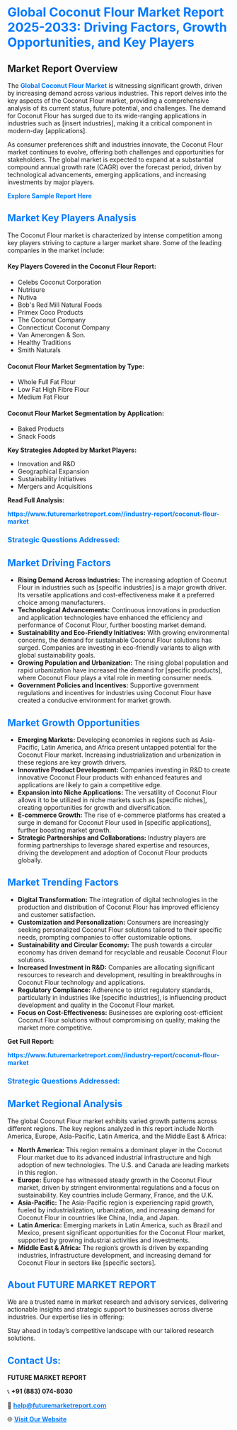 <h1 style="color: #007BFF;">Global Coconut Flour Market Report 2025-2033: Driving Factors, Growth Opportunities, and Key Players</h1>

<section id="overview">
<h2>Market Report Overview</h2>
<p>The <a href="https://www.futuremarketreport.com//industry-report/coconut-flour-market" style="color: #007BFF; text-decoration: none;"><strong>Global Coconut Flour Market</strong></a> is witnessing significant growth, driven by increasing demand across various industries. This report delves into the key aspects of the Coconut Flour market, providing a comprehensive analysis of its current status, future potential, and challenges. The demand for Coconut Flour has surged due to its wide-ranging applications in industries such as [insert industries], making it a critical component in modern-day [applications].</p>
<p>As consumer preferences shift and industries innovate, the Coconut Flour market continues to evolve, offering both challenges and opportunities for stakeholders. The global market is expected to expand at a substantial compound annual growth rate (CAGR) over the forecast period, driven by technological advancements, emerging applications, and increasing investments by major players.</p>
</section>

<section id="overview">
<p><a href="https://www.futuremarketreport.com//request-sample/reportId=54294" style="color: #007BFF; text-decoration: none;"><strong>Explore Sample Report Here</strong></a></p>
</section>

<section id="key-players">
<h2 style="color: #007BFF;">Market Key Players Analysis</h2>
<p>The Coconut Flour market is characterized by intense competition among key players striving to capture a larger market share. Some of the leading companies in the market include:</p>
<h4>Key Players Covered in the Coconut Flour Report:</h4>
<ul><li>Celebs Coconut Corporation</li><li>Nutrisure</li><li>Nutiva</li><li>Bob&#039;s Red Mill Natural Foods</li><li>Primex Coco Products</li><li>The Coconut Company</li><li>Connecticut Coconut Company</li><li>Van Amerongen &amp; Son.</li><li>Healthy Traditions</li><li>Smith Naturals</li></ul>
<h4>Coconut Flour Market Segmentation by Type:</h4>
<ul><li>Whole Full Fat Flour</li><li>Low Fat High Fibre Flour</li><li>Medium Fat Flour</li></ul>

<h4>Coconut Flour Market Segmentation by Application:</h4>
<ul><li>Baked Products</li><li>Snack Foods</li></ul>
<p><strong>Key Strategies Adopted by Market Players:</strong></p>
<ul>
<li>Innovation and R&D</li>
<li>Geographical Expansion</li>
<li>Sustainability Initiatives</li>
<li>Mergers and Acquisitions</li>
</ul>
</section>

<section>
<p><strong>Read Full Analysis: </strong></p><a href="https://www.futuremarketreport.com//industry-report/coconut-flour-market" style="color: #007BFF; text-decoration: none;"><strong>https://www.futuremarketreport.com//industry-report/coconut-flour-market</strong></a>
<h3 style="color: #007BFF;">Strategic Questions Addressed:</h3>
</section>

<section id="driving-factors">
<h2 style="color: #007BFF;">Market Driving Factors</h2>
<ul>
<li><strong>Rising Demand Across Industries:</strong> The increasing adoption of Coconut Flour in industries such as [specific industries] is a major growth driver. Its versatile applications and cost-effectiveness make it a preferred choice among manufacturers.</li>
<li><strong>Technological Advancements:</strong> Continuous innovations in production and application technologies have enhanced the efficiency and performance of Coconut Flour, further boosting market demand.</li>
<li><strong>Sustainability and Eco-Friendly Initiatives:</strong> With growing environmental concerns, the demand for sustainable Coconut Flour solutions has surged. Companies are investing in eco-friendly variants to align with global sustainability goals.</li>
<li><strong>Growing Population and Urbanization:</strong> The rising global population and rapid urbanization have increased the demand for [specific products], where Coconut Flour plays a vital role in meeting consumer needs.</li>
<li><strong>Government Policies and Incentives:</strong> Supportive government regulations and incentives for industries using Coconut Flour have created a conducive environment for market growth.</li>
</ul>
</section>

<section id="growth-opportunities">
<h2 style="color: #007BFF;">Market Growth Opportunities</h2>
<ul>
<li><strong>Emerging Markets:</strong> Developing economies in regions such as Asia-Pacific, Latin America, and Africa present untapped potential for the Coconut Flour market. Increasing industrialization and urbanization in these regions are key growth drivers.</li>
<li><strong>Innovative Product Development:</strong> Companies investing in R&D to create innovative Coconut Flour products with enhanced features and applications are likely to gain a competitive edge.</li>
<li><strong>Expansion into Niche Applications:</strong> The versatility of Coconut Flour allows it to be utilized in niche markets such as [specific niches], creating opportunities for growth and diversification.</li>
<li><strong>E-commerce Growth:</strong> The rise of e-commerce platforms has created a surge in demand for Coconut Flour used in [specific applications], further boosting market growth.</li>
<li><strong>Strategic Partnerships and Collaborations:</strong> Industry players are forming partnerships to leverage shared expertise and resources, driving the development and adoption of Coconut Flour products globally.</li>
</ul>
</section>

<section id="trending-factors">
<h2 style="color: #007BFF;">Market Trending Factors</h2>
<ul>
<li><strong>Digital Transformation:</strong> The integration of digital technologies in the production and distribution of Coconut Flour has improved efficiency and customer satisfaction.</li>
<li><strong>Customization and Personalization:</strong> Consumers are increasingly seeking personalized Coconut Flour solutions tailored to their specific needs, prompting companies to offer customizable options.</li>
<li><strong>Sustainability and Circular Economy:</strong> The push towards a circular economy has driven demand for recyclable and reusable Coconut Flour solutions.</li>
<li><strong>Increased Investment in R&D:</strong> Companies are allocating significant resources to research and development, resulting in breakthroughs in Coconut Flour technology and applications.</li>
<li><strong>Regulatory Compliance:</strong> Adherence to strict regulatory standards, particularly in industries like [specific industries], is influencing product development and quality in the Coconut Flour market.</li>
<li><strong>Focus on Cost-Effectiveness:</strong> Businesses are exploring cost-efficient Coconut Flour solutions without compromising on quality, making the market more competitive.</li>
</ul>
</section>

<section>
<p><strong>Get Full Report: </strong></p><a href="https://www.futuremarketreport.com//industry-report/coconut-flour-market" style="color: #007BFF; text-decoration: none;"><strong>https://www.futuremarketreport.com//industry-report/coconut-flour-market</strong></a>
<h3 style="color: #007BFF;">Strategic Questions Addressed:</h3>
</section>


<section id="regional-analysis">
<h2 style="color: #007BFF;">Market Regional Analysis</h2>
<p>The global Coconut Flour market exhibits varied growth patterns across different regions. The key regions analyzed in this report include North America, Europe, Asia-Pacific, Latin America, and the Middle East & Africa:</p>
<ul>
<li><strong>North America:</strong> This region remains a dominant player in the Coconut Flour market due to its advanced industrial infrastructure and high adoption of new technologies. The U.S. and Canada are leading markets in this region.</li>
<li><strong>Europe:</strong> Europe has witnessed steady growth in the Coconut Flour market, driven by stringent environmental regulations and a focus on sustainability. Key countries include Germany, France, and the U.K.</li>
<li><strong>Asia-Pacific:</strong> The Asia-Pacific region is experiencing rapid growth, fueled by industrialization, urbanization, and increasing demand for Coconut Flour in countries like China, India, and Japan.</li>
<li><strong>Latin America:</strong> Emerging markets in Latin America, such as Brazil and Mexico, present significant opportunities for the Coconut Flour market, supported by growing industrial activities and investments.</li>
<li><strong>Middle East & Africa:</strong> The region’s growth is driven by expanding industries, infrastructure development, and increasing demand for Coconut Flour in sectors like [specific sectors].</li>
</ul>
</section>

<footer>
<h2 style="color: #007BFF;">About FUTURE MARKET REPORT</h2>
<p>We are a trusted name in market research and advisory services, delivering actionable insights and strategic support to businesses across diverse industries. Our expertise lies in offering:</p>

<p>Stay ahead in today’s competitive landscape with our tailored research solutions.</p>

<h2 style="color: #007BFF;">Contact Us:</h2>
<p><strong>FUTURE MARKET REPORT</strong></p>
<p>📞 <strong>+91 (883) 074-8030</strong></p>
<p>📧 <strong><a href="mailto:help@futuremarketreport.com" style="color: #007BFF;">help@futuremarketreport.com</a></strong></p>
<p>🌐 <strong><a href="https://www.futuremarketreport.com/" style="color: #007BFF;">Visit Our Website</a></strong></p>
</footer>